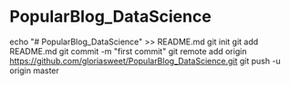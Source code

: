 # PopularBlog_DataScience
echo "# PopularBlog_DataScience" >> README.md
git init
git add README.md
git commit -m "first commit"
git remote add origin https://github.com/gloriasweet/PopularBlog_DataScience.git
git push -u origin master
